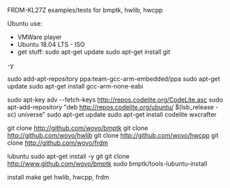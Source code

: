FRDM-KL27Z examples/tests for bmptk, hwlib, hwcpp

Ubuntu use:
- VMWare player
- Ubuntu 18.04 LTS - ISO
- get stuff:
sudo apt-get update
sudo apt-get install git

-y

sudo add-apt-repository ppa:team-gcc-arm-embedded/ppa
sudo apt-get update
sudo apt-get install gcc-arm-none-eabi

sudo apt-key adv --fetch-keys http://repos.codelite.org/CodeLite.asc
sudo apt-add-repository "deb http://repos.codelite.org/ubuntu/ $(lsb_release -sc) universe"
sudo apt-get update
sudo apt-get install codelite wxcrafter

git clone http://github.com/wovo/bmptk
git clone http://github.com/wovo/hwlib
git clone http://github.com/wovo/hwcpp
git clone http://github.com/wovo/frdm

lubuntu
sudo apt-get install -y git
git clone http://www.github.com/wovo/bmptk
sudo bmptk/tools-lubuntu-install

install make
get hwlib, hwcpp, frdm

